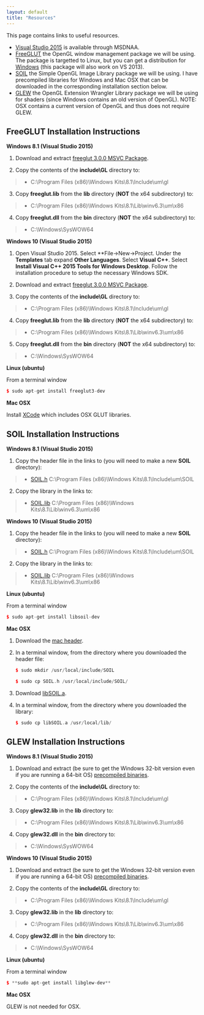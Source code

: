 ```yaml
---
layout: default
title: "Resources"
---
```


This page contains links to useful resources.

-   [Visual Studio 2015](https://e5.onthehub.com/WebStore/ProductsByMajorVersionList.aspx?cmi_cs=1&cmi_mnuMain=bdba23cf-e05e-e011-971f-0030487d8897&ws=c1ca0b0c-0f62-e511-9410-b8ca3a5db7a1&vsro=8) is available through MSDNAA.
-   [FreeGLUT](http://freeglut.sourceforge.net/) the OpenGL window management package we will be using. The package is targetted to Linux, but you can get a distribution for [Windows](http://www.transmissionzero.co.uk/software/freeglut-devel/) (this package will also work on VS 2013).
-   [SOIL](http://www.lonesock.net/soil.html) the Simple OpenGL Image Library package we will be using. I have precompiled libraries for Windows and Mac OSX that can be downloaded in the corresponding installation section below.
-   [GLEW](http://glew.sourceforge.net/) the OpenGL Extension Wrangler Library package we will be using for shaders (since Windows contains an old version of OpenGL). NOTE: OSX contains a current version of OpenGL and thus does not require GLEW.

FreeGLUT Installation Instructions
----------------------------------

**Windows 8.1 (Visual Studio 2015)**

1.  Download and extract [freeglut 3.0.0 MSVC Package](http://www.transmissionzero.co.uk/software/freeglut-devel/).

2.  Copy the contents of the **include\\GL** directory to:

> -   C:\\Program Files (x86)\\Windows Kits\\8.1\\Include\\um\\gl

3.  Copy **freeglut.lib** from the **lib** directory (**NOT** the x64 subdirectory) to:

> -   C:\\Program Files (x86)\\Windows Kits\\8.1\\Lib\\winv6.3\\um\\x86

4.  Copy **freeglut.dll** from the **bin** directory (**NOT** the x64 subdirectory) to:

> -   C:\\Windows\\SysWOW64

**Windows 10 (Visual Studio 2015)**

1.  Open Visual Studio 2015. Select **File->New->Project. Under the **Templates** tab expand **Other Languages**. Select **Visual C++**. Select **Install Visual C++ 2015 Tools for Windows Desktop**. Follow the installation procedure to setup the necessary Windows SDK.

2.  Download and extract [freeglut 3.0.0 MSVC Package](http://www.transmissionzero.co.uk/software/freeglut-devel/).

3.  Copy the contents of the **include\\GL** directory to:

> -   C:\\Program Files (x86)\\Windows Kits\\8.1\\Include\\um\\gl

4.  Copy **freeglut.lib** from the **lib** directory (**NOT** the x64 subdirectory) to:

> -   C:\\Program Files (x86)\\Windows Kits\\8.1\\Lib\\winv6.3\\um\\x86

5.  Copy **freeglut.dll** from the **bin** directory (**NOT** the x64 subdirectory) to:

> -   C:\\Windows\\SysWOW64

**Linux (ubuntu)**

From a terminal window

```cpp
$ sudo apt-get install freeglut3-dev
```

**Mac OSX**

Install [XCode](https://developer.apple.com/xcode/downloads/) which includes OSX GLUT libraries.

SOIL Installation Instructions
------------------------------

**Windows 8.1 (Visual Studio 2015)**

1.  Copy the header file in the links to (you will need to make a new **SOIL** directory):

> -   [SOIL.h](soil/win64/SOIL.h) C:\\Program Files (x86)\\Windows Kits\\8.1\\Include\\um\\SOIL

2.  Copy the library in the links to:

> -   [SOIL.lib](soil/win64/SOIL.lib) C:\\Program Files (x86)\\Windows Kits\\8.1\\Lib\\winv6.3\\um\\x86

**Windows 10 (Visual Studio 2015)**

1.  Copy the header file in the links to (you will need to make a new **SOIL** directory):

> -   [SOIL.h](soil/win64/SOIL.h) C:\\Program Files (x86)\\Windows Kits\\8.1\\Include\\um\\SOIL

2.  Copy the library in the links to:

> -   [SOIL.lib](soil/win64/SOIL.lib) C:\\Program Files (x86)\\Windows Kits\\8.1\\Lib\\winv6.3\\um\\x86

**Linux (ubuntu)**

From a terminal window

```cpp
$ sudo apt-get install libsoil-dev
```
	
**Mac OSX**

1.  Download the [mac header](soil/mac/SOIL.h).

2.  In a terminal window, from the directory where you downloaded the header file:

	```cpp
	$ sudo mkdir /usr/local/include/SOIL
	
	$ sudo cp SOIL.h /usr/local/include/SOIL/
	```

3.  Download [libSOIL.a](soil/mac/libSOIL.a).

4.  In a terminal window, from the directory where you downloaded the library:

	```cpp
	$ sudo cp libSOIL.a /usr/local/lib/
	```
	
GLEW Installation Instructions
------------------------------

**Windows 8.1 (Visual Studio 2015)**

1.  Download and extract (be sure to get the Windows 32-bit version even if you are running a 64-bit OS) [precompiled binaries](https://sourceforge.net/projects/glew/files/glew/2.0.0/glew-2.0.0-win32.zip/download).

2.  Copy the contents of the **include\\GL** directory to:

> -   C:\\Program Files (x86)\\Windows Kits\\8.1\\Include\\um\\gl

3.  Copy **glew32.lib** in the **lib** directory to:

> -   C:\\Program Files (x86)\\Windows Kits\\8.1\\Lib\\winv6.3\\um\\x86

4.  Copy **glew32.dll** in the **bin** directory to:

> -   C:\\Windows\\SysWOW64

**Windows 10 (Visual Studio 2015)**

1.  Download and extract (be sure to get the Windows 32-bit version even if you are running a 64-bit OS) [precompiled binaries](https://sourceforge.net/projects/glew/files/glew/2.0.0/glew-2.0.0-win32.zip/download).

2.  Copy the contents of the **include\\GL** directory to:

> -   C:\\Program Files (x86)\\Windows Kits\\8.1\\Include\\um\\gl

3.  Copy **glew32.lib** in the **lib** directory to:

> -   C:\\Program Files (x86)\\Windows Kits\\8.1\\Lib\\winv6.3\\um\\x86

4.  Copy **glew32.dll** in the **bin** directory to:

> -   C:\\Windows\\SysWOW64

**Linux (ubuntu)**

From a terminal window

```cpp
$ **sudo apt-get install libglew-dev**
```

**Mac OSX**

GLEW is not needed for OSX.



